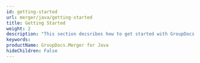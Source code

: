 ```yaml
---
id: getting-started
url: merger/java/getting-started
title: Getting Started
weight: 2
description: "This section decsribes how to get started with GroupDocs.Merger for Java library"
keywords: 
productName: GroupDocs.Merger for Java
hideChildren: False
---
```

